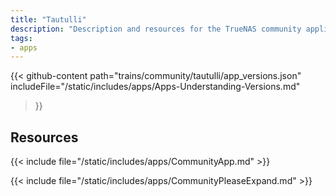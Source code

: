 ```yaml
---
title: "Tautulli"
description: "Description and resources for the TrueNAS community application called Tautulli."
tags:
- apps
---
```


{{< github-content 
    path="trains/community/tautulli/app_versions.json"
	includeFile="/static/includes/apps/Apps-Understanding-Versions.md"
>}}

## Resources

{{< include file="/static/includes/apps/CommunityApp.md" >}}

{{< include file="/static/includes/apps/CommunityPleaseExpand.md" >}}

<!--
<div class="docs-sections">

{{< doc-card title="<appname> Deployments" link="/resources/"
descr="How to deploy and configure the <appname> app." >}}

</div>
-->
